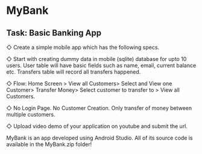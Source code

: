 # MyBank


## Task: Basic Banking App

◇ Create a simple mobile app which has the following specs.

◇ Start with creating dummy data in mobile (sqlite) database for upto
10 users. User table will have basic fields such as name, email,
current balance etc. Transfers table will record all transfers
happened.

◇ Flow: Home Screen > View all Customers> Select and View one
Customer> Transfer Money> Select customer to transfer to > View all
Customers.

◇ No Login Page. No Customer Creation. Only transfer of money
between multiple customers.

◇ Upload video demo of your application on youtube and submit the
url.

MyBank is an app developed using Android Studio. All of its source code is available in the MyBank.zip folder!
